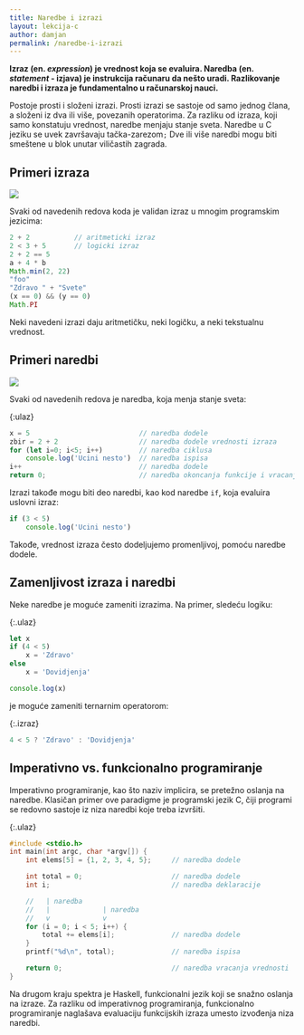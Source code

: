 ```yaml
---
title: Naredbe i izrazi
layout: lekcija-c
author: damjan
permalink: /naredbe-i-izrazi
---
```


**Izraz (en. *expression*) je vrednost koja se evaluira. Naredba (en. *statement* - izjava) je instrukcija računaru da nešto uradi. Razlikovanje naredbi i izraza je fundamentalno u računarskoj nauci.**

Postoje prosti i složeni izrazi. Prosti izrazi se sastoje od samo jednog člana, a složeni iz dva ili više, povezanih operatorima. Za razliku od izraza, koji samo konstatuju vrednost, naredbe menjaju stanje sveta. Naredbe u C jeziku se uvek završavaju tačka-zarezom`;` Dve ili više naredbi mogu biti smeštene u blok unutar viličastih zagrada.

## Primeri izraza

![](https://upload.wikimedia.org/wikipedia/commons/thumb/f/f0/Grief%2C_from_Darwin%27s_Expressions_of_Emotions_in_Man....._Wellcome_L0049517.jpg/320px-Grief%2C_from_Darwin%27s_Expressions_of_Emotions_in_Man....._Wellcome_L0049517.jpg)

Svaki od navedenih redova koda je validan izraz u mnogim programskim jezicima:

```js
2 + 2           // aritmeticki izraz
2 < 3 + 5       // logicki izraz
2 + 2 == 5
a + 4 * b
Math.min(2, 22)
"foo"
"Zdravo " + "Svete"
(x == 0) && (y == 0)
Math.PI
```

Neki navedeni izrazi daju aritmetičku, neki logičku, a neki tekstualnu vrednost.

## Primeri naredbi

![](https://upload.wikimedia.org/wikipedia/commons/thumb/2/2e/USMC-090804-M-4453-001.jpg/320px-USMC-090804-M-4453-001.jpg)

Svaki od navedenih redova je naredba, koja menja stanje sveta:

{:ulaz}
```js
x = 5                           // naredba dodele
zbir = 2 + 2                    // naredba dodele vrednosti izraza
for (let i=0; i<5; i++)         // naredba ciklusa
    console.log('Ucini nesto')  // naredba ispisa
i++                             // naredba dodele
return 0;                       // naredba okoncanja funkcije i vracanja vrednosti
```

Izrazi takođe mogu biti deo naredbi, kao kod naredbe `if`, koja evaluira uslovni izraz:

```js
if (3 < 5)
    console.log('Ucini nesto')
```

Takođe, vrednost izraza često dodeljujemo promenljivoj, pomoću naredbe dodele.

## Zamenljivost izraza i naredbi

Neke naredbe je moguće zameniti izrazima. Na primer, sledeću logiku:

{:.ulaz}
```js
let x
if (4 < 5) 
    x = 'Zdravo' 
else
    x = 'Dovidjenja'

console.log(x)
```

je moguće zameniti ternarnim operatorom:

{:.izraz}
```js
4 < 5 ? 'Zdravo' : 'Dovidjenja'
```

## Imperativno vs. funkcionalno programiranje

Imperativno programiranje, kao što naziv implicira, se pretežno oslanja na naredbe. Klasičan primer ove paradigme je programski jezik C, čiji programi se redovno sastoje iz niza naredbi koje treba izvršiti.

{:.ulaz}
```c
#include <stdio.h>
int main(int argc, char *argv[]) {
    int elems[5] = {1, 2, 3, 4, 5};     // naredba dodele

    int total = 0;                      // naredba dodele
    int i;                              // naredba deklaracije

    //   | naredba
    //   |             | naredba
    //   v             v
    for (i = 0; i < 5; i++) {
        total += elems[i];              // naredba dodele
    }
    printf("%d\n", total);              // naredba ispisa

    return 0;                           // naredba vracanja vrednosti
}
```

Na drugom kraju spektra je Haskell, funkcionalni jezik koji se snažno oslanja na izraze. Za razliku od imperativnog programiranja, funkcionalno programiranje naglašava evaluaciju funkcijskih izraza umesto izvođenja niza naredbi.